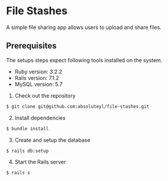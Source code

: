 # File Stashes

A simple file sharing app allows users to upload and share files.

## Prerequisites

The setups steps expect following tools installed on the system.

* Ruby version: 3.2.2
* Rails version: 7.1.2
* MySQL version: 5.7

1. Check out the repository

  ```bash
  $ git clone git@github.com:absoluteyl/file-stashes.git
  ```

2. Install dependencies

  ```bash
  $ bundle install
  ```

3. Create and setup the database

  ```bash
  $ rails db:setup
  ```

4. Start the Rails server

  ```bash
  $ rails s
  ```
